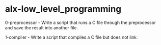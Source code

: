 # alx-low_level_programming

0-preprocessor - Write a script that runs a C file through the preprocessor and save the result into another file.

1-compiler - Write a script that compiles a C file but does not link.


